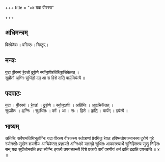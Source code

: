 +++
title = "०४ यदा वीरस्य"

+++
## अधिमन्त्रम्
विश्वेदेवाः। वसिष्ठः। त्रिष्टुप्।

## मन्त्रः
य॒दा वी॒रस्य॑ रे॒वतो॑ दुरो॒णे स्यो॑न॒शीरति॑थिरा॒चिके॑तत् ।  
सुप्री॑तो अ॒ग्निः सुधि॑तो॒ दम॒ आ स वि॒शे दा॑ति॒ वार्य॒मिय॑त्यै ॥

## पदपाठः
य॒दा । वी॒रस्य॑ । रे॒वतः॑ । दु॒रो॒णे । स्यो॒न॒ऽशीः । अति॑थिः । आ॒ऽचिके॑तत् ।  
सुऽप्री॑तः । अ॒ग्निः । सुऽधि॑तः । दमे॑ । आ । सः । वि॒शे । दा॒ति॒ । वार्य॑म् । इय॑त्यै ॥

## भाष्यम्
अतिथिः सर्वेषामतिथिभूतोग्निः यदा वीरस्य वीरकस्य स्तोत्राणां प्रेरयितुः रेवतः हविष्मतोयजमानस्य दुरोणे गृहे स्योनशीः सुखेन शयनीयः आचिकेतत् प्रज्ञायते अग्निःदमे यज्ञगृहे सुधितः आकारश्चार्थे सुनिहितश्च सुष्ठु निहितः सन् यदा सुप्रीतोभवति तदा सोग्निः इयत्यै उपगच्छन्त्यै विशे प्रजायै वार्यं वरणीयं धनं दाति ददाति प्रयच्छति ॥ ४ ॥